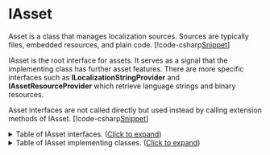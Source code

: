 ﻿# IAsset
Asset is a class that manages localization sources.
Sources are typically files, embedded resources, and plain code.
[!code-csharp[Snippet](Examples.cs#Snippet_1)]

IAsset is the root interface for assets. It serves as a signal that the implementing class has further asset features.
There are more specific interfaces such as **ILocalizationStringProvider** and **IAssetResourceProvider** which 
retrieve language strings and binary resources.

Asset interfaces are not called directly but used instead by calling extension methods of IAsset.
[!code-csharp[Snippet](Examples.cs#Snippet_2)]

<details>
<summary>Table of IAsset interfaces. (<u>Click to expand</u>)</summary>

<table>
    <thead> 
    <tr> 
       <th>Name</th> 
       <th>Description</th> 
    </tr>
    </thead>
    <tbody>
    <tr>
       <td><a href="https://github.com/tagcode/Lexical.Localization/blob/master/Lexical.Localization.Abstractions/Asset/IAsset.cs">IAsset</a></td>
       <td>Root interface.</td>
    </tr>
    <tr>
       <td><a href="https://github.com/tagcode/Lexical.Localization/blob/master/Lexical.Localization.Abstractions/Asset/IAssetResourceProvider.cs">IAssetResourceProvider</a></td>
       <td>Provides culture specific binary resources, such as icons and sounds</td>
    </tr>
    <tr>
       <td><a href="https://github.com/tagcode/Lexical.Localization/blob/master/Lexical.Localization.Abstractions/LocalizationAsset/ILocalizationStringProvider.cs">ILocalizationStringProvider</a></td>
       <td>Provides culture specific language strings</td>
    </tr>
    <tr>
       <td><a href="https://github.com/tagcode/Lexical.Localization/blob/master/Lexical.Localization.Abstractions/LocalizationAsset/ILocalizationAssetCultureCapabilities.cs">ILocalizationAssetCultureCapabilities</a></td>
       <td>Enumerates available cultures</td>
    </tr>
    <tr>
       <td><a href="https://github.com/tagcode/Lexical.Localization/blob/master/Lexical.Localization.Abstractions/Asset/IAssetCache.cs">IAssetCache</a></td>
       <td>Cache feature</td>
    </tr>
    <tr>
       <td>&nbsp;&nbsp;&nbsp;&nbsp;<a href="https://github.com/tagcode/Lexical.Localization/blob/master/Lexical.Localization.Abstractions/Asset/IAssetCache.cs">IAssetCachePart</a></td>
       <td>Handles cache for specific interface</td>
    </tr>
    <tr>
       <td><a href="https://github.com/tagcode/Lexical.Localization/blob/master/Lexical.Localization.Abstractions/Asset/IAssetComposition.cs">IAssetComposition</a></td>
       <td>Composition of IAsset components</td>
    </tr>
    <tr>
       <td><a href="https://github.com/tagcode/Lexical.Localization/blob/master/Lexical.Localization.Abstractions/Asset/IAssetProvider.cs">IAssetProvider</a></td>
       <td>Loads IAssets from files as needed</td>
    </tr>
    <tr>
       <td><a href="https://github.com/tagcode/Lexical.Localization/blob/master/Lexical.Localization.Abstractions/Asset/IAssetLoader.cs">IAssetLoader</a></td>
       <td>Loads IAssets from files as needed, and is configurable</td>
    </tr>
    <tr>
       <td>&nbsp;&nbsp;&nbsp;&nbsp;<a href="https://github.com/tagcode/Lexical.Localization/blob/master/Lexical.Localization.Abstractions/Asset/IAssetLoaderPart.cs">IAssetLoaderPart</a></td>
       <td>Loader object</td>
    </tr>
    <tr>
       <td>&nbsp;&nbsp;&nbsp;&nbsp;<a href="https://github.com/tagcode/Lexical.Localization/blob/master/Lexical.Localization/LocalizationAssetLoader/IAssetLoaderPartResourceManager.cs">IAssetLoaderPartResourceManager</a></td>
       <td>Loader object for .resources files</td>
    </tr>
    <tr>
       <td><a href="https://github.com/tagcode/Lexical.Localization/blob/master/Lexical.Localization.Abstractions/Asset/IAssetReloadable.cs">IAssetReloadable</a></td>
       <td>Interface to reload content and clear caches.</td>
    </tr>
    <tr>
       <td><a href="https://github.com/tagcode/Lexical.Localization/blob/master/Lexical.Localization.Abstractions/Asset/IAssetBuilder.cs">IAssetBuilder</a></td>
       <td>Configurable to construct new IAsset instances</td>
    </tr>
    <tr>
       <td>&nbsp;&nbsp;&nbsp;&nbsp;<a href="https://github.com/tagcode/Lexical.Localization/blob/master/Lexical.Localization.Abstractions/Asset/IAssetSource.cs">IAssetSource</a></td>
       <td>Used with IAssetBuilder for Dependency Injection (DI) cases</td>
    </tr>
    </tbody>
</table>

</details>



<details>
  <summary>Table of IAsset implementing classes. (<u>Click to expand</u>)</summary>
<table>
<thead>
    <tr>
    <th>Name</th>
    <th>Description</th>
    </tr>
</thead>
<tbody>
    <tr>
      <td><a href="https://github.com/tagcode/Lexical.Localization/blob/master/Lexical.Localization/LocalizationAsset/LocalizationAssetFunc.cs">LocalizationAssetFunc</a></td>
      <td>Calls delegate Func&lt;IAsset&gt; to provide IAsset</td>
    </tr>
    <tr>
      <td><a href="https://github.com/tagcode/Lexical.Localization/blob/master/Lexical.Localization/LocalizationAsset/LocalizationStringAsset.cs">LocalizationStringAsset</a></td>
      <td>Adapts Dictionary&lt;string, string&gt; to IAsset</td>
    </tr>
    <tr>
      <td><a href="https://github.com/tagcode/Lexical.Localization/blob/master/Lexical.Localization/LocalizationAsset/LocalizationStringsFunc.cs">LocalizationStringsFunc</a></td>
      <td>Adapts Func&lt;IAssetKey, string&gt; to IAsset</td>
    </tr>
    <tr>
      <td><a href="https://github.com/tagcode/Lexical.Localization/blob/master/Lexical.Localization/LocalizationAsset/ResourceManagerAsset.cs">ResourceManagerAsset</a></td>
      <td>Adapts ResourceManager to IAsset</td>
    </tr>
    <tr>
      <td><a href="https://github.com/tagcode/Lexical.Localization/blob/master/Lexical.Localization/Ms.Extensions/Configuration/ConfigurationLocalizationAsset.cs">ConfigurationLocalizationAsset</a></td>
      <td>Adapts IConfiguration to IAsset</td>
    </tr>
    <tr>
      <td><a href="https://github.com/tagcode/Lexical.Localization/blob/master/Lexical.Localization/Ms.Extensions/Localization/StringLocalizerAsset.cs">StringLocalizerAsset</a></td>
      <td>Adapts IStringLocalizer to IAsset</td>
    </tr>
    <tr>
      <td><a href="https://github.com/tagcode/Lexical.Localization/blob/master/Lexical.Localization/Ms.Extensions/Localization/StringLocalizerFactoryAsset.cs">StringLocalizerFactoryAsset</a></td>
      <td>Adapts IStringLocalizerFactory to IAsset</td>
    </tr>
    <tr>
      <td><a href="https://github.com/tagcode/Lexical.Localization/blob/master/Lexical.Localization/Asset/AssetBuilder.cs">AssetBuilder</a></td>
      <td>Instantiates new IAsset</td>
    </tr>
    <tr>
      <td>&nbsp;&nbsp;&nbsp;&nbsp;<a href="https://github.com/tagcode/Lexical.Localization/blob/master/Lexical.Localization/Asset/AssetSource.cs">AssetSource</a></td>
      <td>Adds asset as component when IAssetBuilder builds a new asset</td>
    </tr>
    <tr>
      <td>&nbsp;&nbsp;&nbsp;&nbsp;<a href="https://github.com/tagcode/Lexical.Localization/blob/master/Lexical.Localization/Ms.Extensions/Configuration/ConfigurationBuilderLocalizationAssetSource.cs">ConfigurationBuilderLocalizationAssetSource</a></td>
      <td>Adapts IConfigurationBuilder to IAssetSource</td>
    </tr>
    <tr>
      <td>&nbsp;&nbsp;&nbsp;&nbsp;<a href="https://github.com/tagcode/Lexical.Localization/blob/master/Lexical.Localization/Ms.Extensions/Localization/ResourceManagerStringLocalizerAssetSource.cs">ResourceManagerStringLocalizerAssetSource</a></td>
      <td>Adapts location of .resources file to IAssetSource</td>
    </tr>
    <tr>
      <td><a href="https://github.com/tagcode/Lexical.Localization/blob/master/Lexical.Localization/Asset/AssetCache.cs">AssetCache</a></td>
      <td>Requests are cached</td>
    </tr>
    <tr>
      <td>&nbsp;&nbsp;&nbsp;&nbsp;<a href="https://github.com/tagcode/Lexical.Localization/blob/master/Lexical.Localization/Asset/AssetCachePartResources.cs">AssetCachePartResources</a></td>
      <td>A part that adds feature to cache resource requests.</td>
    </tr>
    <tr>
      <td>&nbsp;&nbsp;&nbsp;&nbsp;<a href="https://github.com/tagcode/Lexical.Localization/blob/master/Lexical.Localization/LocalizationAsset/AssetCachePartStrings.cs">AssetCachePartStrings</a></td>
      <td>A part that adds feature to cache string requests.</td>
    </tr>
    <tr>
      <td>&nbsp;&nbsp;&nbsp;&nbsp;<a href="https://github.com/tagcode/Lexical.Localization/blob/master/Lexical.Localization/LocalizationAsset/AssetCachePartCultures.cs">AssetCachePartCultures</a></td>
      <td>A part that adds feature to cache culture enumeration requests.</td>
    </tr>
    <tr>
      <td><a href="https://github.com/tagcode/Lexical.Localization/blob/master/Lexical.Localization/Asset/AssetComposition.cs">AssetComposition</a></td>
      <td>Composes IAsset composites into an unifying IAsset</td>
    </tr>
    <tr>
      <td><a href="https://github.com/tagcode/Lexical.Localization/blob/master/Lexical.Localization/Asset/AssetResourceDictionary.cs">AssetResourceDictionary</a></td>
      <td>Converts Dictionary&lt;string, byte[]&gt; to IAsset</td>
    </tr>
    <tr>
      <td><a href="https://github.com/tagcode/Lexical.Localization/blob/master/Lexical.Localization/AssetLoader/AssetLoader.cs">AssetLoader</a></td>
      <td>Loads assets as needed</td>
    </tr>
    <tr>
      <td>&nbsp;&nbsp;&nbsp;&nbsp;<a href="https://github.com/tagcode/Lexical.Localization/blob/master/Lexical.Localization/AssetLoader/AssetLoaderPartFileResources.cs">AssetLoaderPartFileResources</a></td>
      <td>Part that loads binary assets from local files</td>
    </tr>
    <tr>
      <td>&nbsp;&nbsp;&nbsp;&nbsp;<a href="https://github.com/tagcode/Lexical.Localization/blob/master/Lexical.Localization/Ms.Extensions/FileProvider/AssetLoaderPartFileProviderResources.cs">AssetLoaderPartFileProviderResources</a></td>
      <td>Part that loads binary assets using IFileProvider interface</td>
    </tr>
    <tr>
      <td>&nbsp;&nbsp;&nbsp;&nbsp;<a href="https://github.com/tagcode/Lexical.Localization/blob/master/Lexical.Localization/AssetLoader/AssetLoaderPartEmbeddedResources.cs">AssetLoaderPartEmbeddedResources</a></td>
      <td>Part that loads binary assets from embedded files</td>
    </tr>
    <tr>
      <td>&nbsp;&nbsp;&nbsp;&nbsp;<a href="https://github.com/tagcode/Lexical.Localization/blob/master/Lexical.Localization/LocalizationAssetLoader/AssetLoaderPartEmbeddedResourceManager.cs">AssetLoaderPartEmbeddedResourceManager</a></td>
      <td>Part that loads string assets from embedded .resources files</td>
    </tr>
    <tr>
      <td>&nbsp;&nbsp;&nbsp;&nbsp;<a href="https://github.com/tagcode/Lexical.Localization/blob/master/Lexical.Localization/LocalizationAssetLoader/AssetLoaderPartEmbeddedStrings.cs">AssetLoaderPartEmbeddedStrings</a></td>
      <td>Part that loads string assets from embedded text files</td>
    </tr>
    <tr>
      <td>&nbsp;&nbsp;&nbsp;&nbsp;<a href="https://github.com/tagcode/Lexical.Localization/blob/master/Lexical.Localization/LocalizationAssetLoader/AssetLoaderPartFileResourceManager.cs">AssetLoaderPartFileResourceManager</a></td>
      <td>Part that loads binary assets .resources files</td>
    </tr>
    <tr>
      <td>&nbsp;&nbsp;&nbsp;&nbsp;<a href="https://github.com/tagcode/Lexical.Localization/blob/master/Lexical.Localization/LocalizationAssetLoader/AssetLoaderPartFileStrings.cs">AssetLoaderPartFileStrings</a></td>
      <td>Part that loads string assets from text files</td>
    </tr>
    <tr>
      <td>&nbsp;&nbsp;&nbsp;&nbsp;<a href="https://github.com/tagcode/Lexical.Localization/blob/master/Lexical.Localization/Ms.Extensions/FileProvider/AssetLoaderPartFileProviderStrings.cs">AssetLoaderPartFileProviderStrings</a></td>
      <td>Part that loads string assets from IFileProvider</td>
    </tr>
</tbody>
</table>

</details>


